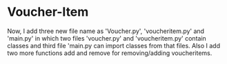 # Voucher-Item
Now, I add three new file name as 'Voucher.py', 'voucheritem.py' and 'main.py' in which two files 'voucher.py' and 'voucheritem.py' contain classes and third file 'main.py can import classes from that files. Also I add two more functions add and remove for removing/adding voucheritems.
